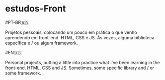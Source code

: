 # estudos-Front
#PT-BR🇧🇷

Projetos pessoais, colocando  um pouco em prática o que venho aprendendo em front-end. HTML, CSS e JS. Às vezes, alguma biblioteca específica e / ou algum framework.

#EN🇺🇸

Personal projects, putting a little into practice what I've been learning in the front-end. HTML, CSS and JS. Sometimes, some specific library and / or some framework.
